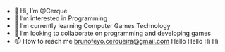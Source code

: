 - 👋 Hi, I’m @Cerque
- 👀 I’m interested in Programming
- 🌱 I’m currently learning Computer Games Technology 
- 💞️ I’m looking to collaborate on programming and developing games
- 📫 How to reach me brunofeyo.cerqueira@gmail.com
Hello Hello Hi Hi
<!---
Cerque/Cerque is a ✨ special ✨ repository because its `README.md` (this file) appears on your GitHub profile.
You can click the Preview link to take a look at your changes.
--->
